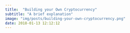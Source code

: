 ```yaml
---
title:  "Building your Own Cryptocurrency"
subtitle: "A brief explanation"
image: "img/posts/building-your-own-cryptocurrency.png"
date: 2018-01-13 12:12:12
---
```

